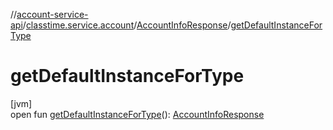 //[account-service-api](../../../index.md)/[classtime.service.account](../index.md)/[AccountInfoResponse](index.md)/[getDefaultInstanceForType](get-default-instance-for-type.md)

# getDefaultInstanceForType

[jvm]\
open fun [getDefaultInstanceForType](get-default-instance-for-type.md)(): [AccountInfoResponse](index.md)
